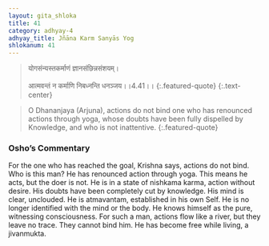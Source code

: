 ```yaml
---
layout: gita_shloka
title: 41
category: adhyay-4
adhyay_title: Jñāna Karm Sanyās Yog
shlokanum: 41
---
```


> योगसंन्यस्तकर्माणं ज्ञानसंछिन्नसंशयम्।<br><br>आत्मवन्तं न कर्माणि निबध्नन्ति धनञ्जय।।4.41।।
{:.featured-quote} 
{:.text-center}

> O Dhananjaya (Arjuna), actions do not bind one who has renounced actions through yoga, whose doubts have been fully dispelled by Knowledge, and who is not inattentive.
{:.featured-quote}

### Osho’s Commentary
For the one who has reached the goal, Krishna says, actions do not bind. Who is this man?
He has renounced action through yoga. This means he acts, but the doer is not. He is in a state of nishkama karma, action without desire.
His doubts have been completely cut by knowledge. His mind is clear, unclouded.
He is atmavantam, established in his own Self. He is no longer identified with the mind or the body. He knows himself as the pure, witnessing consciousness.
For such a man, actions flow like a river, but they leave no trace. They cannot bind him. He has become free while living, a jivanmukta.
